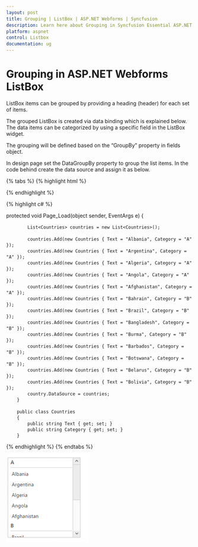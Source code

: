 ```yaml
---
layout: post
title: Grouping | ListBox | ASP.NET Webforms | Syncfusion
description: Learn here about Grouping in Syncfusion Essential ASP.NET Webforms ListBox Control, its elements, and more.
platform: aspnet
control: Listbox
documentation: ug
---
```


# Grouping in ASP.NET Webforms ListBox

ListBox items can be grouped by providing a heading (header) for each set of items.
 
The grouped ListBox is created via data binding which is explained below. The data items can be categorized by using a specific field in the ListBox widget.

The grouping will be defined based on the “GroupBy” property in fields object.

In design page set the DataGroupBy property to group the list items. In the code behind create the data source and assign it as below.

{% tabs %}
{% highlight html %}

<div id="control">
        <ej:ListBox ID="country" runat="server" DataGroupBy="Category"></ej:ListBox>
    </div>

{% endhighlight %}

{% highlight c# %}

 protected void Page_Load(object sender, EventArgs e)
        {

            List<Countries> countries = new List<Countries>();

            countries.Add(new Countries { Text = "Albania", Category = "A" });
            countries.Add(new Countries { Text = "Argentina", Category = "A" });
            countries.Add(new Countries { Text = "Algeria", Category = "A" });
            countries.Add(new Countries { Text = "Angola", Category = "A" });
            countries.Add(new Countries { Text = "Afghanistan", Category = "A" });
            countries.Add(new Countries { Text = "Bahrain", Category = "B" });
            countries.Add(new Countries { Text = "Brazil", Category = "B" });
            countries.Add(new Countries { Text = "Bangladesh", Category = "B" });
            countries.Add(new Countries { Text = "Burma", Category = "B" });
            countries.Add(new Countries { Text = "Barbados", Category = "B" });
            countries.Add(new Countries { Text = "Botswana", Category = "B" });
            countries.Add(new Countries { Text = "Belarus", Category = "B" });
            countries.Add(new Countries { Text = "Bolivia", Category = "B" });
            country.DataSource = countries;
        }

        public class Countries
        {
            public string Text { get; set; }
            public string Category { get; set; }
        }

{% endhighlight %}
{% endtabs %}

![ASP.NET Core ListBox grouping](Grouping_images/Grouping_img1.png)

